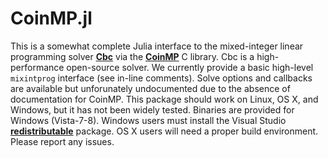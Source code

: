 CoinMP.jl
=========

This is a somewhat complete Julia interface to the mixed-integer linear programming solver **[Cbc]** via the **[CoinMP]** C library. Cbc is a high-performance open-source solver. We currently provide a basic high-level ``mixintprog`` interface (see in-line comments). Solve options and callbacks are available but unforunately undocumented due to the absence of documentation for CoinMP. This package should work on Linux, OS X, and Windows, but it has not been widely tested. Binaries are provided for Windows (Vista-7-8). Windows users must install the Visual Studio **[redistributable]** package. OS X users will need a proper build environment. Please report any issues.

[Cbc]: https://projects.coin-or.org/Cbc
[CoinMP]: https://projects.coin-or.org/CoinMP
[redistributable]: http://www.microsoft.com/en-us/download/details.aspx?id=30679
